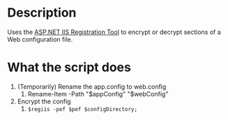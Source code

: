 ﻿# Description
Uses the [ASP.NET IIS Registration Tool](https://docs.microsoft.com/en-us/previous-versions/aspnet/zhhddkxy(v%3Dvs.100)) to encrypt or decrypt sections of a Web configuration file.

# What the script does
1. (Temporarily) Rename the app.config to web.config
   1. Rename-Item -Path "$appConfig" "$webConfig"
1. Encrypt the config
   1. `$regiis -pef $pef $configDirectory;`
